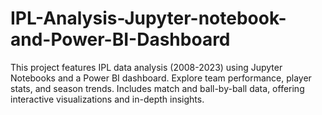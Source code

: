 # IPL-Analysis-Jupyter-notebook-and-Power-BI-Dashboard
This project features IPL data analysis (2008-2023) using Jupyter Notebooks and a Power BI dashboard. Explore team performance, player stats, and season trends. Includes match and ball-by-ball data, offering interactive visualizations and in-depth insights.
